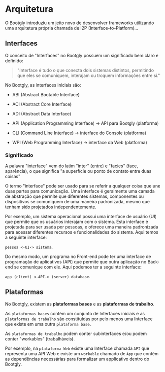 # Arquitetura

O Bootgly introduziu um jeito novo de desenvolver frameworks utilizando uma arquitetura própria chamada de I2P (Interface-to-Platform)...

## Interfaces

O conceito de "Interfaces" no Bootgly possuem um significado bem claro e definido:

> "Interface é tudo o que conecta dois sistemas distintos, permitindo que eles se comuniquem, interajam ou troquem informações entre si."

No Bootgly, as interfaces iniciais são:

- ABI (Abstract Bootable Interface)
- ACI (Abstract Core Interface)
- ADI (Abstract Data Interface)

- API (Application Programming Interface) -> API para Bootgly (platforma)

- CLI (Command Line Interface) -> interface do Console (platforma)
- WPI (Web Programming Interface) -> interface da Web (platforma)

### Significado

A palavra "interface" vem do latim "inter" (entre) e "facies" (face, aparência), o que significa "a superfície ou ponto de contato entre duas coisas"

O termo "interface" pode ser usado para se referir a qualquer coisa que une duas partes para comunicação. Uma interface é geralmente uma camada de abstração que permite que diferentes sistemas, componentes ou dispositivos se comuniquem de uma maneira padronizada, mesmo que tenham sido projetados independentemente.

Por exemplo, um sistema operacional possui uma interface de usuário (UI) que permite que os usuários interajam com o sistema. Esta interface é projetada para ser usada por pessoas, e oferece uma maneira padronizada para acessar diferentes recursos e funcionalidades do sistema. Aqui temos a seguinte interface:

`pessoa <-UI-> sistema`.

Do mesmo modo, um programa no Front-end pode ter uma interface de programação de aplicativos (API) que permite que outra aplicação no Back-end se comunique com ele. Aqui podemos ter a seguinte interface:

`app (client) <-API-> (server) database`.

## Plataformas

No Bootgly, existem as **plataformas bases** e as **plataformas de trabalho**.

As `plataformas bases` contém um conjunto de Interfaces iniciais e as `plataformas de trabalho` são constituídas por pelo menos uma Interface que existe em uma outra `plataforma base`.

As `plataformas de trabalho` podem conter subinterfaces e/ou podem conter "workables" (trabalháveis).

Por exemplo, na `plataforma Web` existe uma Interface chamada `API` que representa uma API Web e existe um `workable` chamado de `App` que contém as dependências necessárias para formalizar um applicativo dentro do Bootgly.
